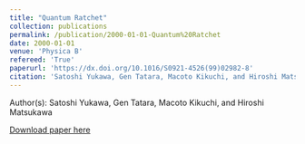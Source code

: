 ```yaml
---
title: "Quantum Ratchet"
collection: publications
permalink: /publication/2000-01-01-Quantum%20Ratchet
date: 2000-01-01
venue: 'Physica B'
refereed: 'True'
paperurl: 'https://dx.doi.org/10.1016/S0921-4526(99)02982-8'
citation: 'Satoshi Yukawa, Gen Tatara, Macoto Kikuchi, and Hiroshi Matsukawa, Quantum Ratchet, Physica B, <b>284</b>, 1896-1897, (2000)'
---
```


Author(s): Satoshi Yukawa, Gen Tatara, Macoto Kikuchi, and Hiroshi Matsukawa


<a href='https://dx.doi.org/10.1016/S0921-4526(99)02982-8'>Download paper here</a>
